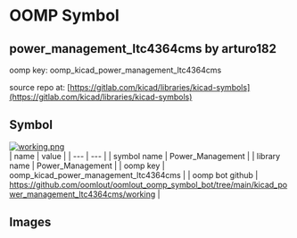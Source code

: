 # OOMP Symbol  
## power_management_ltc4364cms  by arturo182  
  
oomp key: oomp_kicad_power_management_ltc4364cms  
  
source repo at: [https://gitlab.com/kicad/libraries/kicad-symbols](https://gitlab.com/kicad/libraries/kicad-symbols)  
## Symbol  
  
[![working.png](working_600.png)](working.png)  
| name | value | 
| --- | --- | 
| symbol name | Power_Management | 
| library name | Power_Management | 
| oomp key | oomp_kicad_power_management_ltc4364cms | 
| oomp bot github | https://github.com/oomlout/oomlout_oomp_symbol_bot/tree/main/kicad_power_management_ltc4364cms/working | 
## Images  
